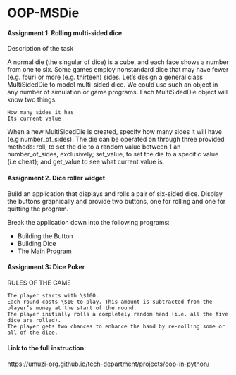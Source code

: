 # OOP-MSDie

#### Assignment 1. Rolling multi-sided dice
Description of the task

A normal die (the singular of dice) is a cube, and each face shows a number from one to six. Some games employ nonstandard dice that may have fewer (e.g. four) or more (e.g. thirteen) sides. Let’s design a general class MultiSidedDie to model multi-sided dice. We could use such an object in any number of simulation or game programs. Each MultiSidedDie object will know two things:

    How many sides it has
    Its current value

When a new MultiSidedDie is created, specify how many sides it will have (e.g number_of_sides). The die can be operated on through three provided methods: roll, to set the die to a random value between 1 an number_of_sides, exclusively; set_value, to set the die to a specific value (i.e cheat); and get_value to see what current value is.

#### Assignment 2. Dice roller widget

Build an application that displays and rolls a pair of six-sided dice. Display the buttons graphically and provide two buttons, one for rolling and one for quitting the program. 

Break the application down into the following programs:
- Building the Button
- Building Dice
- The Main Program 

#### Assignment 3: Dice Poker
RULES OF THE GAME

    The player starts with \$100.
    Each round costs \$10 to play. This amount is subtracted from the player’s money at the start of the round.
    The player initially rolls a completely random hand (i.e. all the five dice are rolled).
    The player gets two chances to enhance the hand by re-rolling some or all of the dice.
    
#### Link to the full instruction:
https://umuzi-org.github.io/tech-department/projects/oop-in-python/